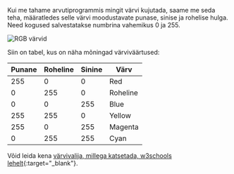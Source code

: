Kui me tahame arvutiprogrammis mingit värvi kujutada, saame me seda teha, määratledes selle värvi moodustavate punase, sinise ja rohelise hulga. Need kogused salvestatakse numbrina vahemikus 0 ja 255.

![RGB värvid](images/RGB.gif)

Siin on tabel, kus on näha mõningad värviväärtused:

| Punane | Roheline | Sinine | Värv     |
| ------ | -------- | ------ | -------- |
| 255    | 0        | 0      | Red      |
| 0      | 255      | 0      | Roheline |
| 0      | 0        | 255    | Blue     |
| 255    | 255      | 0      | Yellow   |
| 255    | 0        | 255    | Magenta  |
| 0      | 255      | 255    | Cyan     |

Võid leida kena [värvivalija, millega katsetada, w3schools lehelt](https://www.w3schools.com/colors/colors_rgb.asp){:target="_blank"}.
